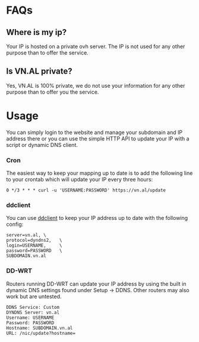 # FAQs

## Where is my ip?
Your IP is hosted on a private ovh server.
The IP is not used for any other purpose than to offer the service.

## Is VN.AL private?
Yes, VN.AL is 100% private, we do not use your information for any other purpose than to offer you the service.

# Usage
You can simply login to the website and manage your subdomain and IP address there or you can use the simple HTTP API to update your IP with a script or dynamic DNS client.

### Cron
The easiest way to keep your mapping up to date is to add the following line to your crontab which will update your IP every three hours:
```
0 */3 * * * curl -u 'USERNAME:PASSWORD' https://vn.al/update
```

### ddclient
You can use [ddclient](https://github.com/ddclient/ddclient) to keep your IP address up to date with the following config:
```
server=vn.al, \
protocol=dyndns2,   \
login=USERNAME,     \
password=PASSWORD   \
SUBDOMAIN.vn.al
```

### DD-WRT
Routers running DD-WRT can update your IP address by using the built in dynamic DNS settings found under Setup &rarr; DDNS. Other routers may also work but are untested.
```
DDNS Service: Custom
DYNDNS Server: vn.al
Username: USERNAME
Password: PASSWORD
Hostname: SUBDOMAIN.vn.al
URL: /nic/update?hostname=
```
